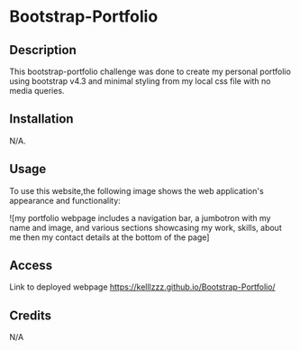 # Bootstrap-Portfolio

## Description

This bootstrap-portfolio challenge was done to create my personal portfolio using bootstrap v4.3 and minimal styling from my local css file with no media queries.

## Installation

N/A.

## Usage

To use this website,the following image shows the web application's appearance and functionality:

![my portfolio webpage includes a navigation bar, a jumbotron with my name and image, and various sections showcasing my work, skills, about me then my contact details at the bottom of the page]

## Access

Link to deployed webpage
https://kelllzzz.github.io/Bootstrap-Portfolio/

## Credits

N/A
